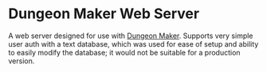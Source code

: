 # Dungeon Maker Web Server
A web server designed for use with [Dungeon Maker](https://github.com/zelitzsi/dungeonmaker). Supports very simple user auth with a text database, which was used for ease of setup and ability to easily modify the database; it would not be suitable for a production version.
